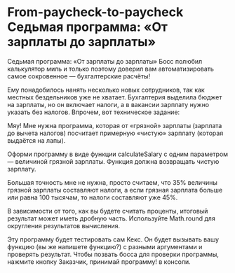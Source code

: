 # From-paycheck-to-paycheck Седьмая программа: «От зарплаты до зарплаты»
Седьмая программа: «От зарплаты до зарплаты»
Босс полюбил калькулятор миль и только поэтому доверил вам автоматизировать самое сокровенное — бухгалтерские расчёты!

Ему понадобилось нанять несколько новых сотрудников, так как местных бездельников уже не хватает. Бухгалтерия выделила бюджет на зарплаты, но он включает налоги, а в вакансии зарплату нужно указать без налогов. Впрочем, вот техническое задание:

Мяу! Мне нужна программа, которая от «грязной» зарплаты (зарплата до вычета налогов) посчитает примерную «чистую» зарплату (которая выдаётся на лапы).

Оформи программу в виде функции calculateSalary c одним параметром — величиной грязной зарплаты. Функция должна возвращать чистую зарплату.

Большая точность мне не нужна, просто считаем, что 35% величины грязной зарплаты составляют налоги, а если грязная зарплата больше или равна 100 тысячам, то налоги составляют уже 45%.

В зависимости от того, как вы будете считать проценты, итоговый результат может иметь дробную часть. Используйте Math.round для округления результатов вычисления.

Эту программу будет тестировать сам Кекс. Он будет вызывать вашу функцию (вы же напишете функцию?) с разными аргументами и проверять результат. Чтобы позвать босса для проверки программы, нажмите кнопку Заказчик, принимай программу! в консоли.
